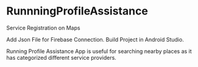 # RunnningProfileAssistance
Service Registration on Maps

Add Json File for Firebase Connection.
Build Project in Android Studio.

Running Profile Assistance App is useful for searching nearby places as it has categorized different service providers.
